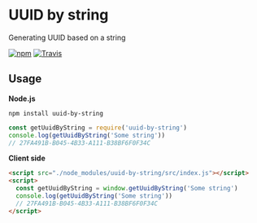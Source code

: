 # UUID by string
Generating UUID based on a string

[![npm](https://img.shields.io/npm/v/uuid-by-string.svg?style=flat-square)](https://www.npmjs.com/package/uuid-by-string)
[![Travis](https://img.shields.io/travis/danakt/uuid-by-string.svg?style=flat-square)]()

## Usage
**Node.js**
```shell
npm install uuid-by-string
```
``` js
const getUuidByString = require('uuid-by-string')
console.log(getUuidByString('Some string'))
// 27FA491B-B045-4B33-A111-B38BF6F0F34C
```

**Client side**
``` html
<script src="./node_modules/uuid-by-string/src/index.js"></script>
<script>
  const getUuidByString = window.getUuidByString('Some string')
  console.log(getUuidByString('Some string'))
  // 27FA491B-B045-4B33-A111-B38BF6F0F34C
</script>
```
